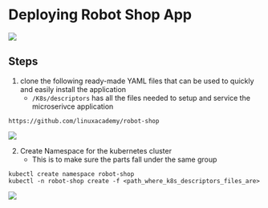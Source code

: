 # Deploying Robot Shop App

<img src="https://user-images.githubusercontent.com/6856382/221486726-3bb3c8b9-77c3-49d6-8627-f369ed2ec7cf.png">

## Steps

1. clone the following ready-made YAML files that can be used to quickly and easily install the application
    - `/K8s/descriptors` has all the files needed to setup and service the microserivce application

```
https://github.com/linuxacademy/robot-shop
```

<img src="https://user-images.githubusercontent.com/6856382/221770601-01d1ddaa-edec-46c9-aa71-bb1e845b4036.png">


2. Create Namespace for the kubernetes cluster
    - This is to make sure the parts fall under the same group

```
kubectl create namespace robot-shop
kubectl -n robot-shop create -f <path_where_k8s_descriptors_files_are>
```

<img src="https://user-images.githubusercontent.com/6856382/221775203-6754f7cd-872c-40cc-917a-8c6f64ef1c3e.png">

